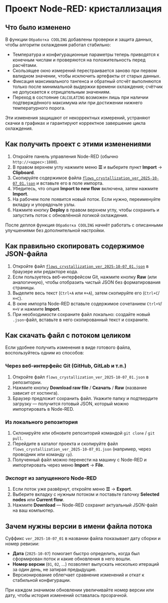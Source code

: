 # Проект Node-RED: кристаллизация

## Что было изменено
В функции `Обработка COOLING` добавлены проверки и защита данных, чтобы алгоритм охлаждения работал стабильно:

- Температура и конфигурационные параметры теперь приводятся к конечным числам и проверяются на положительность перед расчётами.
- Скользящее окно измерений перестраивается заново при первом валидном значении, чтобы исключить артефакты от старых данных.
- Фиксация максимального тангенса и обратный отсчёт выполняются только после минимальной выдержки времени охлаждения; счётчик не допускается к отрицательным значениям.
- Переход в состояние `CALCULATING` возможен лишь при наличии подтверждённого максимума или при достижении нижнего температурного порога.

Эти изменения защищают от некорректных измерений, устраняют скачки в графиках и гарантируют корректное завершение цикла охлаждения.

## Как получить проект с этими изменениями
1. Откройте панель управления Node-RED (обычно `http://<адрес>:1880`).
2. В правом верхнем углу нажмите меню **☰** и выберите пункт **Import** → **Clipboard**.
3. Скопируйте содержимое файла [`flows_crystallization_ver_2025-10-07_01.json`](./flows_crystallization_ver_2025-10-07_01.json) и вставьте его в поле импорта.
4. Убедитесь, что опция **Import to new flow** включена, затем нажмите **Import**.
5. На рабочем поле появится новый поток. Если нужно, переименуйте вкладку и упорядочьте узлы.
6. Нажмите кнопку **Deploy** в правом верхнем углу, чтобы сохранить и запустить поток с обновлённой логикой охлаждения.

После деплоя функция `Обработка COOLING` начнёт работать с описанными улучшениями без дополнительной настройки.

## Как правильно скопировать содержимое JSON-файла

1. Откройте файл [`flows_crystallization_ver_2025-10-07_01.json`](./flows_crystallization_ver_2025-10-07_01.json) в браузере или редакторе кода.
2. Если пользуетесь веб-интерфейсом Git, нажмите кнопку **Raw** (или аналогичную), чтобы отобразить чистый JSON без форматирования страницы.
3. Выделите весь текст (`Ctrl+A` или `⌘+A`), затем скопируйте его (`Ctrl+C`/`⌘+C`).
4. В окне импорта Node-RED вставьте содержимое сочетанием `Ctrl+V`/`⌘+V` и нажмите **Import**.
5. При необходимости сохраните файл локально: создайте новый `.json`-файл, вставьте в него скопированный текст и сохраните.

## Как скачать файл с потоком целиком

Если удобнее получить изменения в виде готового файла, воспользуйтесь одним из способов:

### Через веб-интерфейс Git (GitHub, GitLab и т.п.)

1. Откройте файл `flows_crystallization_ver_2025-10-07_01.json` в репозитории.
2. Нажмите кнопку **Download raw file** / **Скачать** / **Raw** (название зависит от хостинга).
3. Браузер предложит сохранить файл. Укажите папку и подтвердите загрузку — получится готовый JSON, который можно импортировать в Node-RED.

### Из локального репозитория

1. Склонируйте или обновите репозиторий командой `git clone` / `git pull`.
2. Перейдите в каталог проекта и скопируйте файл `flows_crystallization_ver_2025-10-07_01.json` (например, через проводник или команду `cp`).
3. Полученный файл можно перенести на машину с Node-RED и импортировать через меню **Import** → **File**.

### Экспорт из запущенного Node-RED

1. Если поток уже развёрнут, откройте меню **☰** → **Export**.
2. Выберите вкладку с нужным потоком и поставьте галочку **Selected nodes** или **Current flow**.
3. Нажмите **Download** — Node-RED сохранит актуальный JSON-файл на ваш компьютер.

## Зачем нужны версии в имени файла потока

Суффикс `ver_2025-10-07_01` в названии файла показывает дату сборки и номер ревизии:

- **Дата** (`2025-10-07`) помогает быстро определить, когда был сформирован поток и какие обновления в него вошли.
- **Номер версии** (`01`, `02`, …) позволяет выпускать несколько итераций за один день, не затирая предыдущие.
- Версионирование облегчает сравнение изменений и откат к стабильной конфигурации.

При каждом значимом обновлении увеличивайте номер версии или дату, чтобы история изменений оставалась прозрачной.
